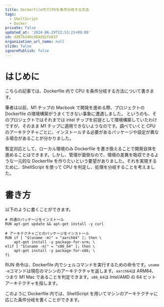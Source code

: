 ```yaml
---
title: Dockerfile内でCPUを条件分岐する方法
tags:
  - ShellScript
  - Docker
private: false
updated_at: '2024-06-29T22:53:21+09:00'
id: dd87b140cd84dd2fe837
organization_url_name: null
slide: false
ignorePublish: false
---
```


# はじめに

こちらの記事では、Dockerfile 内で CPU を条件分岐する方法について書きます。

筆者は以前、M1 チップの Macbook で開発を進める際、プロジェクトの Dockerfile の環境構築がうまくできない事象に遭遇しました。
というのも、そのプロジェクトではそれまでは intel チップを前提として環境構築していたわけですが、そのまま M1 チップに適用できないようなのです。調べていくと CPU のアーキテクチャごとに、インストールする必要があるパッケージや設定が異なる場合があることが分かりました。

暫定対応として、ローカル環境のみ Dockerfile を書き換えることで開発自体を進めることはできます。しかし、管理が面倒なので、環境の差異を吸収できるような一元的な Dockerfile を作りたいという要望がありました。それを実現するために、ShellScript を使って CPU を判定し、処理を分岐することを考えました。

# 書き方

以下のように書くことができます。

```dockerfile:Dockerfile
# 共通のパッケージをインストール
RUN apt-get update && apt-get install -y curl

# アーキテクチャごとのパッケージをインストール
RUN if [ "$(uname -m)" = "aarch64" ]; then \
    apt-get install -y package-for-arm; \
elif [ "$(uname -m)" = "x86_64" ]; then \
    apt-get install -y package-for-x86; \
fi
```

RUN 命令は、Dockerfile 内でシェルコマンドを実行するための命令です。`uname -m`コマンドは現在のマシンのアーキテクチャを返します。`aarch64`は ARM64、つまり M1 Mac であることを判定できます。`x86_64`は Intel/AMD の 64 ビットアーキテクチャを指します。

このように Dockerfile 内では、ShellScript を用いてマシンのアーキテクチャに応じた条件分岐を書くことができます。
